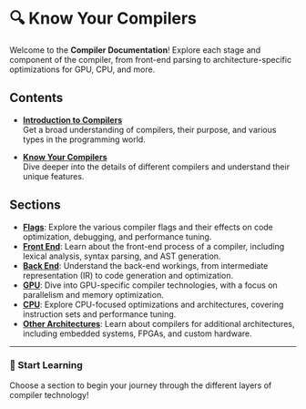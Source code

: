 # 🔍 Know Your Compilers

Welcome to the **Compiler Documentation**! Explore each stage and component of the compiler, from front-end parsing to architecture-specific optimizations for GPU, CPU, and more.

## Contents

- **[Introduction to Compilers](intro.md)**  
  Get a broad understanding of compilers, their purpose, and various types in the programming world.

- **[Know Your Compilers](Know_Your_Compilers.md)**  
  Dive deeper into the details of different compilers and understand their unique features.

## Sections

- **[Flags](flag/index.md)**: Explore the various compiler flags and their effects on code optimization, debugging, and performance tuning.
- **[Front End](front_end/index.md)**: Learn about the front-end process of a compiler, including lexical analysis, syntax parsing, and AST generation.
- **[Back End](back_end/index.md)**: Understand the back-end workings, from intermediate representation (IR) to code generation and optimization.
- **[GPU](GPU/index.md)**: Dive into GPU-specific compiler technologies, with a focus on parallelism and memory optimization.
- **[CPU](CPU/index.md)**: Explore CPU-focused optimizations and architectures, covering instruction sets and performance tuning.
- **[Other Architectures](other_arch/index.md)**: Learn about compilers for additional architectures, including embedded systems, FPGAs, and custom hardware.

---

### 🚀 Start Learning
Choose a section to begin your journey through the different layers of compiler technology!
